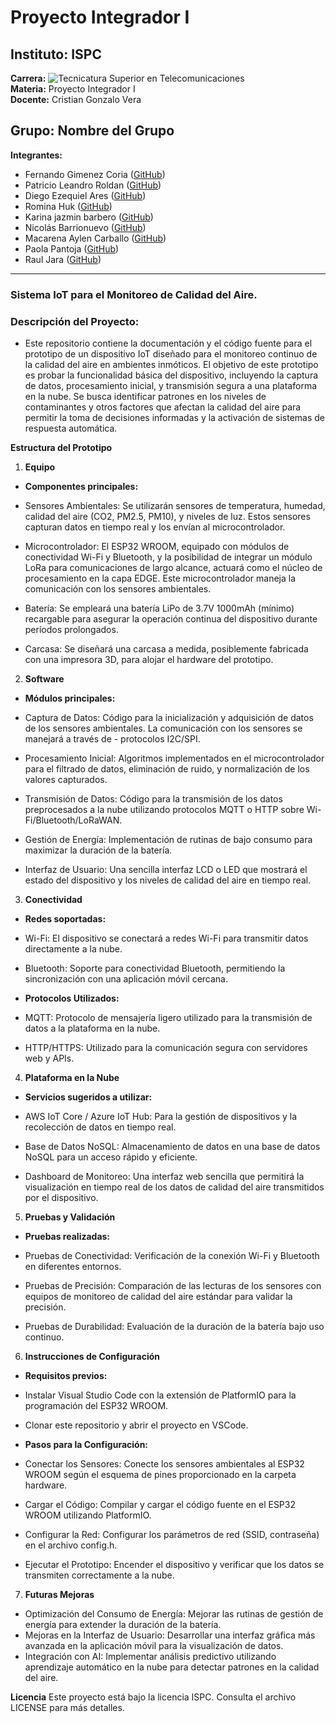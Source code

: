 # Proyecto Integrador I 

## Instituto: ISPC  
**Carrera:** ![Tecnicatura Superior en Telecomunicaciones](https://upload.wikimedia.org/wikipedia/commons/thumb/e/e4/Telecommunications_Tower_at_McMurdo_Station_007.jpg/800px-Telecommunications_Tower_at_McMurdo_Station_007.jpg)  
**Materia:** Proyecto Integrador I  
**Docente:** Cristian Gonzalo Vera  

## Grupo: Nombre del Grupo
**Integrantes:**
- Fernando Gimenez Coria ([GitHub](https://github.com/FerCbr))
- Patricio Leandro Roldan ([GitHub](https://github.com/pleroldan))
- Diego Ezequiel Ares ([GitHub](https://github.com/diegote7))
- Romina Huk ([GitHub](https://github.com/RoHu17))
- Karina jazmin barbero ([GitHub](https://github.com/karina-lolis))
- Nicolás Barrionuevo ([GitHub](https://github.com/NicolasBa27))
- Macarena Aylen Carballo ([GitHub](https://github.com/MacarenaAC))
- Paola Pantoja ([GitHub](https://github.com/PaolaaPantoja))
- Raul Jara ([GitHub](https://github.com/r-j28))
---


### Sistema IoT para el Monitoreo de Calidad del Aire.

### Descripción del Proyecto:

- Este repositorio contiene la documentación y el código fuente para el prototipo de un dispositivo IoT diseñado para el monitoreo continuo de la calidad del aire en ambientes inmóticos. El objetivo de este prototipo es probar la funcionalidad básica del dispositivo, incluyendo la captura de datos, procesamiento inicial, y transmisión segura a una plataforma en la nube. Se busca identificar patrones en los niveles de contaminantes y otros factores que afectan la calidad del aire para permitir la toma de decisiones informadas y la activación de sistemas de respuesta automática.

**Estructura del Prototipo**
1. **Equipo**
- **Componentes principales:**

- Sensores Ambientales: Se utilizarán sensores de temperatura, humedad, calidad del aire (CO2, PM2.5, PM10), y niveles de luz. Estos sensores capturan datos en tiempo real y los envían al microcontrolador.
- Microcontrolador: El ESP32 WROOM, equipado con módulos de conectividad Wi-Fi y Bluetooth, y la posibilidad de integrar un módulo LoRa para comunicaciones de largo alcance, actuará como el núcleo de procesamiento en la capa EDGE. Este microcontrolador maneja la comunicación con los sensores ambientales.
- Batería: Se empleará una batería LiPo de 3.7V 1000mAh (mínimo) recargable para asegurar la operación continua del dispositivo durante períodos prolongados.
- Carcasa: Se diseñará una carcasa a medida, posiblemente fabricada con una impresora 3D, para alojar el hardware del prototipo.

2. **Software**
- **Módulos principales:**

- Captura de Datos: Código para la inicialización y adquisición de datos de los sensores ambientales. La comunicación con los sensores se manejará a través de - protocolos I2C/SPI.
- Procesamiento Inicial: Algoritmos implementados en el microcontrolador para el filtrado de datos, eliminación de ruido, y normalización de los valores capturados.
- Transmisión de Datos: Código para la transmisión de los datos preprocesados a la nube utilizando protocolos MQTT o HTTP sobre Wi-Fi/Bluetooth/LoRaWAN.
- Gestión de Energía: Implementación de rutinas de bajo consumo para maximizar la duración de la batería.
- Interfaz de Usuario: Una sencilla interfaz LCD o LED que mostrará el estado del dispositivo y los niveles de calidad del aire en tiempo real.

3. **Conectividad**

- **Redes soportadas:**

- Wi-Fi: El dispositivo se conectará a redes Wi-Fi para transmitir datos directamente a la nube.
- Bluetooth: Soporte para conectividad Bluetooth, permitiendo la sincronización con una aplicación móvil cercana.

- **Protocolos Utilizados:**

- MQTT: Protocolo de mensajería ligero utilizado para la transmisión de datos a la plataforma en la nube.
- HTTP/HTTPS: Utilizado para la comunicación segura con servidores web y APIs.

4. **Plataforma en la Nube**

- **Servicios sugeridos a utilizar:**

- AWS IoT Core / Azure IoT Hub: Para la gestión de dispositivos y la recolección de datos en tiempo real.
- Base de Datos NoSQL: Almacenamiento de datos en una base de datos NoSQL para un acceso rápido y eficiente.
- Dashboard de Monitoreo: Una interfaz web sencilla que permitirá la visualización en tiempo real de los datos de calidad del aire transmitidos por el dispositivo.

5. **Pruebas y Validación**

- **Pruebas realizadas:**

- Pruebas de Conectividad: Verificación de la conexión Wi-Fi y Bluetooth en diferentes entornos.
- Pruebas de Precisión: Comparación de las lecturas de los sensores con equipos de monitoreo de calidad del aire estándar para validar la precisión.
- Pruebas de Durabilidad: Evaluación de la duración de la batería bajo uso continuo.

6. **Instrucciones de Configuración**

- **Requisitos previos:**

- Instalar Visual Studio Code con la extensión de PlatformIO para la programación del ESP32 WROOM.
- Clonar este repositorio y abrir el proyecto en VSCode.

- **Pasos para la Configuración:**

- Conectar los Sensores: Conecte los sensores ambientales al ESP32 WROOM según el esquema de pines proporcionado en la carpeta hardware.
- Cargar el Código: Compilar y cargar el código fuente en el ESP32 WROOM utilizando PlatformIO.
- Configurar la Red: Configurar los parámetros de red (SSID, contraseña) en el archivo config.h.
- Ejecutar el Prototipo: Encender el dispositivo y verificar que los datos se transmiten correctamente a la nube.

7. **Futuras Mejoras**

- Optimización del Consumo de Energía: Mejorar las rutinas de gestión de energía para extender la duración de la batería.
- Mejoras en la Interfaz de Usuario: Desarrollar una interfaz gráfica más avanzada en la aplicación móvil para la visualización de datos.
- Integración con AI: Implementar análisis predictivo utilizando aprendizaje automático en la nube para detectar patrones en la calidad del aire.


**Licencia**
Este proyecto está bajo la licencia ISPC. Consulta el archivo LICENSE para más detalles.










